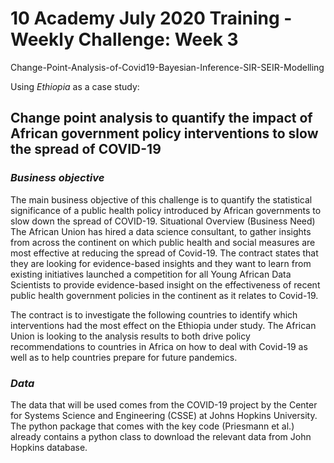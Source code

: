 # 10 Academy July 2020 Training - Weekly Challenge: Week 3 

  Change-Point-Analysis-of-Covid19-Bayesian-Inference-SIR-SEIR-Modelling
 
Using  *Ethiopia* as a case study:
  
## Change point analysis to quantify the impact of African government policy interventions to slow the spread of COVID-19

### *Business objective*  

The main business objective of this challenge is to quantify the statistical significance of a public health policy introduced by African governments to slow down the spread of COVID-19. 
Situational Overview (Business Need)
The African Union has hired a data science consultant, to gather insights from across the continent on which public health and social measures are most effective at reducing the spread of Covid-19.  The contract states that they are looking for evidence-based insights and they want to learn from existing initiatives launched a competition for all Young African Data Scientists to provide evidence-based insight on the effectiveness of recent public health government policies in the continent as it relates to Covid-19. 

The contract is to investigate the following countries to identify which interventions had the most effect on the Ethiopia under study.  The African Union is looking to the analysis results to both drive policy recommendations to countries in Africa on how to deal with Covid-19 as well as to help countries prepare for future pandemics.

### *Data*

The data that will be used comes from the COVID-19 project by the Center for Systems Science and Engineering (CSSE) at Johns Hopkins University.  The python package that comes with the key code (Priesmann et al.) already contains a python class to download the relevant data from John Hopkins database. 

